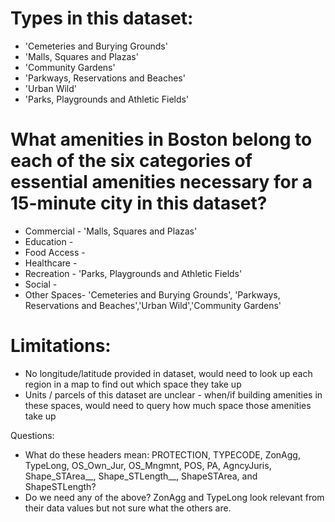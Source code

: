 
# Types in this dataset:
* 'Cemeteries and Burying Grounds'
* 'Malls, Squares and Plazas'
* 'Community Gardens'
* 'Parkways, Reservations and Beaches'
* 'Urban Wild'
* 'Parks, Playgrounds and Athletic Fields'

# What amenities in Boston belong to each of the six categories of essential amenities necessary for a 15-minute city in this dataset?
* Commercial - 'Malls, Squares and Plazas'
* Education - 
* Food Access - 
* Healthcare - 
* Recreation - 'Parks, Playgrounds and Athletic Fields'
* Social - 
* Other Spaces- 'Cemeteries and Burying Grounds',  'Parkways, Reservations and Beaches','Urban Wild','Community Gardens'

# Limitations: 
* No longitude/latitude provided in dataset, would need to look up each region in a map to find out which space they take up
* Units / parcels of this dataset are unclear - when/if building amenities in these spaces, would need to query how much space those amenities take up


Questions:
* What do these headers mean: PROTECTION,  TYPECODE, ZonAgg, TypeLong, OS_Own_Jur, OS_Mngmnt, POS, PA, AgncyJuris, Shape_STArea__, Shape_STLength__, ShapeSTArea,  and ShapeSTLength? 
* Do we need any of the above? ZonAgg and TypeLong look relevant from their data values but not sure what the others are. 
